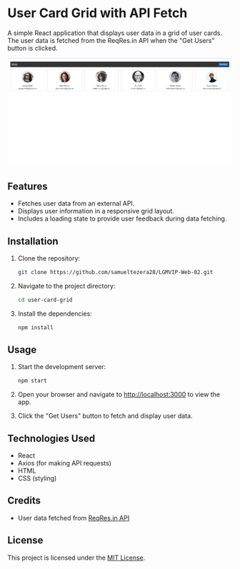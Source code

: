 # User Card Grid with API Fetch

A simple React application that displays user data in a grid of user cards. The user data is fetched from the ReqRes.in API when the "Get Users" button is clicked.

![App Screenshot](screenshot.png)

## Features

- Fetches user data from an external API.
- Displays user information in a responsive grid layout.
- Includes a loading state to provide user feedback during data fetching.

## Installation

1. Clone the repository:

   ```bash
   git clone https://github.com/samueltezera28/LGMVIP-Web-02.git
   ```

2. Navigate to the project directory:

   ```bash
   cd user-card-grid
   ```

3. Install the dependencies:

   ```bash
   npm install
   ```

## Usage

1. Start the development server:

   ```bash
   npm start
   ```

2. Open your browser and navigate to [http://localhost:3000](http://localhost:3000) to view the app.

3. Click the "Get Users" button to fetch and display user data.

## Technologies Used

- React
- Axios (for making API requests)
- HTML
- CSS (styling)

## Credits

- User data fetched from [ReqRes.in API](https://reqres.in/api/users)

## License

This project is licensed under the [MIT License](LICENSE).

```